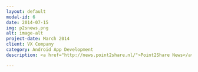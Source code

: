 ```yaml
---
layout: default
modal-id: 6
date: 2014-07-15
img: p2snews.png
alt: image-alt
project-date: March 2014
client: VX Company
category: Android App Development
description: <a href="http://news.point2share.nl/">Point2Share News</a> is an Intranet News app. A white labeled app which can hook-in to a company's SharePoint Intranet environment to publish the latest company news to their employees.

---
```


